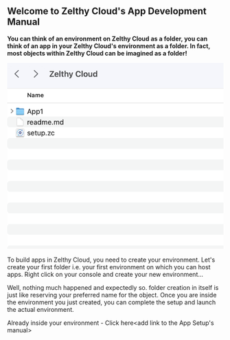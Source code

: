 ## Welcome to Zelthy Cloud's App Development Manual

**You can think of an environment on Zelthy Cloud as a folder, you can think of an app in your Zelthy Cloud's environment as a folder. In fact, most objects within Zelthy Cloud can be imagined as a folder!**


![alt text](Assets/new_app.png "Title")


To build apps in Zelthy Cloud, you need to create your environment. Let's create your first folder i.e. your first environment on which you can host apps. Right click on your console and create your new environment... 

Well, nothing much happened and expectedly so. folder creation in itself is just like reserving your preferred name for the object. Once you are inside the environment you just created, you can complete the setup and launch the actual environment.

Already inside your environment - Click here<add link to the App Setup's manual>